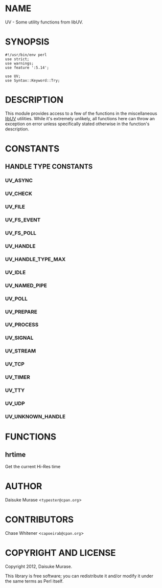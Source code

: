 # NAME

UV - Some utility functions from libUV.

# SYNOPSIS

    #!/usr/bin/env perl
    use strict;
    use warnings;
    use feature ':5.14';

    use UV;
    use Syntax::Keyword::Try;

# DESCRIPTION

This module provides access to a few of the functions in the miscellaneous
[libUV](http://docs.libuv.org/en/v1.x/misc.html) utilities. While it's extremely
unlikely, all functions here can throw an exception on error unless specifically
stated otherwise in the function's description.

# CONSTANTS

## HANDLE TYPE CONSTANTS

### UV\_ASYNC

### UV\_CHECK

### UV\_FILE

### UV\_FS\_EVENT

### UV\_FS\_POLL

### UV\_HANDLE

### UV\_HANDLE\_TYPE\_MAX

### UV\_IDLE

### UV\_NAMED\_PIPE

### UV\_POLL

### UV\_PREPARE

### UV\_PROCESS

### UV\_SIGNAL

### UV\_STREAM

### UV\_TCP

### UV\_TIMER

### UV\_TTY

### UV\_UDP

### UV\_UNKNOWN\_HANDLE

# FUNCTIONS

## hrtime

Get the current Hi-Res time

# AUTHOR

Daisuke Murase <`typester@cpan.org`>

# CONTRIBUTORS

Chase Whitener <`capoeirab@cpan.org`>

# COPYRIGHT AND LICENSE

Copyright 2012, Daisuke Murase.

This library is free software; you can redistribute it and/or modify it under
the same terms as Perl itself.
